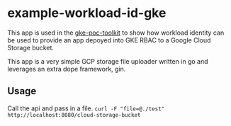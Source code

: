 # example-workload-id-gke
This app is used in the [gke-poc-toolkit](https://github.com/GoogleCloudPlatform/gke-poc-toolkit) to show how workload identity can be used to provide an app depoyed into GKE RBAC to a Google Cloud Storage bucket.

This app is a very simple GCP storage file uploader written in go and leverages an extra dope framework, gin.

## Usage
Call the api and pass in a file.
`curl -F "file=@./test" http://localhost:8080/cloud-storage-bucket`
